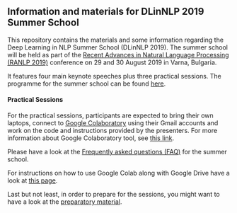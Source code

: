 ## Information and materials for DLinNLP 2019 Summer School 

This repository contains the materials and some information regarding the Deep Learning in NLP Summer School (DLinNLP 2019).
The summer school will be held as part of the [Recent Advances in Natural Language Processing (RANLP 2019)](http://lml.bas.bg/ranlp2019/start.php) conference on 29 and 30 August 2019 in Varna, Bulgaria.

It features four main keynote speeches plus three practical sessions. The programme for the summer school can be found [here](https://dlinnlp.github.io/programme.html).

#### Practical Sessions

For the practical sessions, participants are expected to bring their own laptops, connect to [Google Colaboratory](https://colab.research.google.com/) using their Gmail accounts and work on the code and instructions provided by the presenters. For more information about Google Colaboratory tool, see [this link](https://research.google.com/colaboratory/faq.html).

Please have a look at the [Frequently asked questions (FAQ)](https://github.com/omidrohanian/notebooks-DLinNLP/blob/master/FAQ.ipynb) for the summer school.

For instructions on how to use Google Colab along with Google Drive have a look at [this page](https://github.com/omidrohanian/notebooks-DLinNLP/blob/master/googledrive.ipynb). 

Last but not least, in order to prepare for the sessions, you might want to have a look at the [preparatory material](https://github.com/DLinNLP/Materials/blob/master/Preparatory.md).
